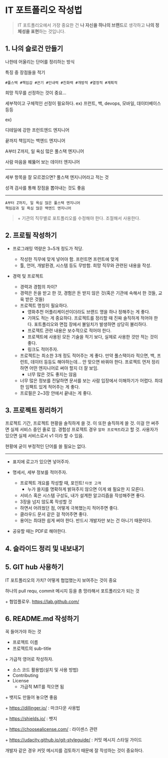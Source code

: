 # IT 포트폴리오 작성법

> IT 포트폴리오에서 가장 중요한 건 **나 자신을 하나의 브랜드**로 생각하고 **나의 정체성을 표현**하는 것입니다.

## 1. 나의 슬로건 만들기

나한테 어울리는 단어를 정리하는 방식

특징 중 장점들을 적기

```
#풀스택 #책임감 #끈기 #인내력 #친화력 #개방적 #열정적 #계획적
```

희망 직무를 선정하는 것이 중요... 

세부적이고 구체적인 선정이 필요하다. ex) 프런트, 백, devops, 모바일, 데이터베이스 등등

ex)

디테일에 강한 프런트엔드 엔지니어

끝까지 책임지는 백엔드 엔지니어

A부터 Z까지, 일 욕심 많은 풀스택 엔지니어

사람 마음을 꿰뚫어 보는 데이터 엔지니어

---

세부 항목을 잘 모르겠으면? 풀스택 엔지니어라고 적는 것

성격 검사를 통해 장점을 뽑아내는 것도 좋음

---

```
A부터 Z까지, 일 욕심 많은 풀스택 엔지니어
책임감과 일 욕심 많은 백엔드 엔지니어
```

> \+ 기관의 직무별로 포트폴리오를 수정해야 한다. 조절해서 사용한다.



## 2. 프로필 작성하기

- 프로그래밍 역량은 3~5개 정도가 적당.
  - 작성한 직무에 맞게 넣어야 함. 프런트면 프런트에 맞게
  - 툴, 언어, 개발환경, 시스템 등도 무방함. 희망 직무와 관련된 내용을 작성.

- 경력 및 프로젝트
  - 경력과 경험의 차이?
  - 경력은 돈을 받고 한 것, 경험은 돈 받지 않은 것(혹은 기관에 속해서 한 것들, 교육 받은 것들)
  - 프로젝트 명칭이 필요하다.
    - 영화추천 어플리케이션이더라도 브랜드 명을 하나 정해주는 게 좋다. 
    - 기여도 적는 게 중요하다. 프로젝트를 정리할 때 진짜 솔직하게 적어야 한다. 포트폴리오와 면접 장에서 불일치가 발생하면 상당히 불리하다.
    - 프로젝트 관련 내용은 보수적으로 적어야 한다.
    - 프로젝트에 사용된 모든 기술을 적기 보다, 실제로 사용한 것만 적는 것이 좋다.
    - 링크도 적어주자.
  - 프로젝트는 최소한 3개 정도 적어주는 게 좋다. 만약 풀스택이라 적으면, 백, 프런트, 데이터 등등도 해야하는데... 안 맞으면 바꿔야 한다. 프로젝트 먼저 정리하면 어떤 엔지니어로 써야 할지 더 잘 보임.
    - 너무 많은 것도 좋지는 않음
  - 너무 많은 정보를 전달하면 문서를 보는 사람 입장에서 이해하기가 어렵다. 최대한 임팩트 있게 적어주는 게 좋다.
  - 프로필은 2~3장 안에서 끝내는 게 좋다.



## 3. 프로젝트 정리하기

프로젝트 기간, 프로젝트 현황을 솔직하게 쓸 것. 이 또한 솔직하게 쓸 것. 이걸 안 써주면 실제 서비스 중인 줄로 암. 경험성 프로젝트 경우 `알파 프로젝트`라고 할 것. 사용자가 있으면 실제 서비스로서 v1 이라 할 수 있음. 

현황에 굳이 부정적인 단어를 쓸 필요는 없다.

---

- 표지에 로고가 있으면 넣어주자.

- 명세서, 세부 정보를 적어주자.
  - 프로젝트 개요를 작성할 때, 포인트! `타겟 고객`
    - 누가 쓸지를 명확하게 밝혀주지 않으면 이게 왜 필요한 지 모른다. 
  - 서비스 혹은 시스템 구성도, 내가 설계한 알고리즘을 작성해주면 좋다.
  - 3장을 넘지 않도록 작성할 것
  - 하면서 어려웠던 점, 어떻게 극복했는지 적어주면 좋다. 
  - 클라우드 문서 같은 걸 적어주면 좋다.
  - 용어는 최대한 쉽게 써야 한다. 반드시 개발자만 보는 건 아니기 때문이다.
- 공유할 때는 PDF로 해야한다.



## 4. 슬라이드 정리 및 내보내기



## 5. GIT hub 사용하기

IT 포트폴리오의 가치? 어떻게 협업했는지 보여주는 것이 중요

하나의 pull requ, commit 메시지 등을 총 망라해서 포트폴리오가 되는 것

\+ 협업플로우. https://lab.github.com/





## 6. README.md 작성하기

꼭 들어가야 하는 것

- 프로젝트 이름
- 프로젝트의 sub-title

\+ 가급적 영어로 작성하자.

- 소스 코드 활용법(설치 및 사용 방법)
- Contributing
- License
  - 가급적 MIT를 적으면 됨

\+ 뱃지도 만들어 놓으면 좋음

\+ https://dillinger.io/ : 마크다운 사용법

\+ https://shields.io/ : 뱃지

\+ https://choosealicense.com/ : 라이센스 관련



\+ https://udacity.github.io/git-styleguide/ : 커밋 메시지 스타일 가이드

개발자 같은 경우 커밋 메시지를 검토하기 때문에 잘 작성하는 것이 중요하다.

